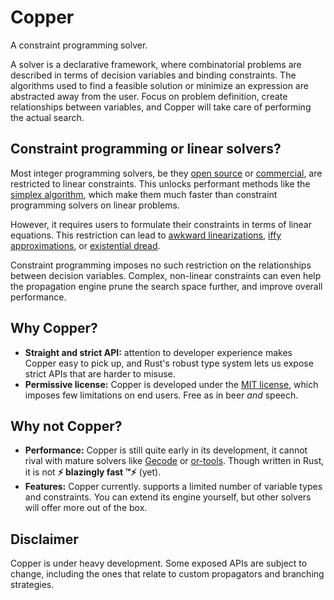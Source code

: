 # Copper

A constraint programming solver.

A solver is a declarative framework, where combinatorial problems are described in terms of decision variables and binding constraints. The algorithms used to find a feasible solution or minimize an expression are abstracted away from the user. Focus on problem definition, create relationships between variables, and Copper will take care of performing the actual search.


## Constraint programming or linear solvers?

Most integer programming solvers, be they [open source](https://github.com/coin-or/Clp) or [commercial](https://www.gurobi.com), are restricted to linear constraints. This unlocks performant methods like the [simplex algorithm](https://en.wikipedia.org/wiki/Simplex_algorithm), which make them much faster than constraint programming solvers on linear problems.

However, it requires users to formulate their constraints in terms of linear equations. This restriction can lead to [awkward linearizations](https://en.wikipedia.org/wiki/Travelling_salesman_problem#Integer_linear_programming_formulations), [iffy approximations](https://www.gurobi.com/documentation/current/refman/objectives.html#subsubsection:PiecewiseObj), or [existential dread](https://en.wikipedia.org/wiki/Social_golfer_problem).

Constraint programming imposes no such restriction on the relationships between decision variables. Complex, non-linear constraints can even help the propagation engine prune the search space further, and improve overall performance.


## Why Copper?

- **Straight and strict API:** attention to developer experience makes Copper easy to pick up, and Rust's robust type system lets us expose strict APIs that are harder to misuse.
- **Permissive license:** Copper is developed under the [MIT license](https://tldrlegal.com/license/mit-license), which imposes few limitations on end users. Free as in beer *and* speech.


## Why not Copper?

- **Performance:** Copper is still quite early in its development, it cannot rival with mature solvers like [Gecode](https://www.gecode.org) or [or-tools](https://github.com/google/or-tools). Though written in Rust, it is not **⚡️ blazingly fast &trade;⚡️** (yet).
- **Features:** Copper currently. supports a limited number of variable types and constraints. You can extend its engine yourself, but other solvers will offer more out of the box.


## Disclaimer

Copper is under heavy development. Some exposed APIs are subject to change, including the ones that relate to custom propagators and branching strategies.
